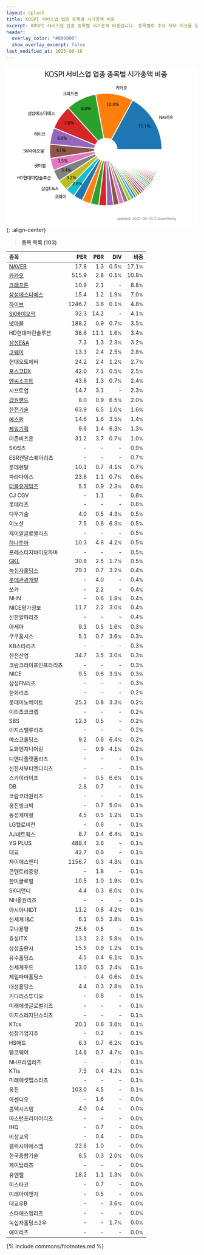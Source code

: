 ```yaml
---
layout: splash
title: KOSPI 서비스업 업종 종목별 시가총액 비중
excerpt: KOSPI 서비스업 업종 종목별 시가총액 비중입니다. 종목별로 주요 재무 지표를 함께 표시합니다.
header:
  overlay_color: "#800000"
  show_overlay_excerpt: false
last_modified_at: 2025-08-18
---
```



![KOSPI 서비스업 업종 종목별 시가총액 비중](/stats/sector/images/kospi_업종_서비스업_종목.png){: .align-center}


> **종목 목록 (103)**<a id="list"></a>

| **종목** | **PER** | **PBR** | **DIV** | **비중** |
| :------- | ------: | ------: | ------: | -------: |
| [NAVER](/035420/) | 17.8 | 1.3 | 0.5<small>%</small> | 17.1<small>%</small> |
| [카카오](/035720/) | 515.9 | 2.8 | 0.1<small>%</small> | 10.8<small>%</small> |
| [크래프톤](/259960/) | 10.9 | 2.1 | - | 8.8<small>%</small> |
| [삼성에스디에스](/018260/) | 15.4 | 1.2 | 1.9<small>%</small> | 7.0<small>%</small> |
| [하이브](/352820/) | 1246.7 | 3.6 | 0.1<small>%</small> | 4.8<small>%</small> |
| [SK바이오팜](/326030/) | 32.3 | 14.2 | - | 4.1<small>%</small> |
| [넷마블](/251270/) | 188.2 | 0.9 | 0.7<small>%</small> | 3.5<small>%</small> |
| HD현대마린솔루션 | 36.6 | 11.1 | 1.6<small>%</small> | 3.4<small>%</small> |
| [삼성E&A](/028050/) | 7.3 | 1.3 | 2.3<small>%</small> | 3.2<small>%</small> |
| [코웨이](/021240/) | 13.3 | 2.4 | 2.5<small>%</small> | 2.8<small>%</small> |
| 현대오토에버 | 24.2 | 2.4 | 1.2<small>%</small> | 2.7<small>%</small> |
| [포스코DX](/022100/) | 42.0 | 7.1 | 0.5<small>%</small> | 2.5<small>%</small> |
| [엔씨소프트](/036570/) | 43.6 | 1.3 | 0.7<small>%</small> | 2.4<small>%</small> |
| 시프트업 | 14.7 | 3.1 | - | 2.3<small>%</small> |
| [강원랜드](/035250/) | 8.0 | 0.9 | 6.5<small>%</small> | 2.0<small>%</small> |
| [한전기술](/052690/) | 63.9 | 6.5 | 1.0<small>%</small> | 1.6<small>%</small> |
| [에스원](/012750/) | 14.6 | 1.6 | 3.5<small>%</small> | 1.4<small>%</small> |
| [제일기획](/030000/) | 9.6 | 1.4 | 6.3<small>%</small> | 1.3<small>%</small> |
| 더존비즈온 | 31.2 | 3.7 | 0.7<small>%</small> | 1.0<small>%</small> |
| SK리츠 | - | - | - | 0.9<small>%</small> |
| ESR켄달스퀘어리츠 | - | - | - | 0.7<small>%</small> |
| 롯데렌탈 | 10.1 | 0.7 | 4.1<small>%</small> | 0.7<small>%</small> |
| 파라다이스 | 23.6 | 1.1 | 0.7<small>%</small> | 0.6<small>%</small> |
| [더블유게임즈](/192080/) | 5.5 | 0.9 | 2.3<small>%</small> | 0.6<small>%</small> |
| CJ CGV | - | 1.1 | - | 0.6<small>%</small> |
| 롯데리츠 | - | - | - | 0.6<small>%</small> |
| 다우기술 | 4.0 | 0.5 | 4.3<small>%</small> | 0.5<small>%</small> |
| 이노션 | 7.5 | 0.8 | 6.3<small>%</small> | 0.5<small>%</small> |
| 제이알글로벌리츠 | - | - | - | 0.5<small>%</small> |
| [하나투어](/039130/) | 10.3 | 4.8 | 4.2<small>%</small> | 0.5<small>%</small> |
| 프레스티지바이오파마 | - | - | - | 0.5<small>%</small> |
| [GKL](/114090/) | 30.8 | 2.5 | 1.7<small>%</small> | 0.5<small>%</small> |
| [녹십자홀딩스](/005250/) | 29.1 | 0.7 | 3.2<small>%</small> | 0.4<small>%</small> |
| [롯데관광개발](/032350/) | - | 4.0 | - | 0.4<small>%</small> |
| 쏘카 | - | 2.2 | - | 0.4<small>%</small> |
| NHN | - | 0.6 | 1.8<small>%</small> | 0.4<small>%</small> |
| NICE평가정보 | 11.7 | 2.2 | 3.0<small>%</small> | 0.4<small>%</small> |
| 신한알파리츠 | - | - | - | 0.4<small>%</small> |
| 아세아 | 9.1 | 0.5 | 1.6<small>%</small> | 0.3<small>%</small> |
| 쿠쿠홈시스 | 5.1 | 0.7 | 3.6<small>%</small> | 0.3<small>%</small> |
| KB스타리츠 | - | - | - | 0.3<small>%</small> |
| 한전산업 | 34.7 | 3.5 | 3.0<small>%</small> | 0.3<small>%</small> |
| 코람코라이프인프라리츠 | - | - | - | 0.3<small>%</small> |
| NICE | 9.5 | 0.6 | 3.9<small>%</small> | 0.3<small>%</small> |
| 삼성FN리츠 | - | - | - | 0.3<small>%</small> |
| 한화리츠 | - | - | - | 0.2<small>%</small> |
| 롯데이노베이트 | 25.3 | 0.8 | 3.3<small>%</small> | 0.2<small>%</small> |
| 이리츠코크렙 | - | - | - | 0.2<small>%</small> |
| SBS | 12.3 | 0.5 | - | 0.2<small>%</small> |
| 이지스밸류리츠 | - | - | - | 0.2<small>%</small> |
| 예스코홀딩스 | 9.2 | 0.6 | 6.4<small>%</small> | 0.2<small>%</small> |
| 도화엔지니어링 | - | 0.9 | 4.1<small>%</small> | 0.2<small>%</small> |
| 디앤디플랫폼리츠 | - | - | - | 0.1<small>%</small> |
| 신한서부티엔디리츠 | - | - | - | 0.1<small>%</small> |
| 스카이라이프 | - | 0.5 | 6.6<small>%</small> | 0.1<small>%</small> |
| DB | 2.8 | 0.7 | - | 0.1<small>%</small> |
| 코람코더원리츠 | - | - | - | 0.1<small>%</small> |
| 웅진씽크빅 | - | 0.7 | 5.0<small>%</small> | 0.1<small>%</small> |
| 동성케미컬 | 4.5 | 0.5 | 1.2<small>%</small> | 0.1<small>%</small> |
| LG헬로비전 | - | 0.6 | - | 0.1<small>%</small> |
| AJ네트웍스 | 8.7 | 0.4 | 6.4<small>%</small> | 0.1<small>%</small> |
| YG PLUS | 488.4 | 3.6 | - | 0.1<small>%</small> |
| 대교 | 42.7 | 0.6 | - | 0.1<small>%</small> |
| 자이에스앤디 | 1156.7 | 0.3 | 4.3<small>%</small> | 0.1<small>%</small> |
| 콘텐트리중앙 | - | 1.8 | - | 0.1<small>%</small> |
| 한미글로벌 | 10.5 | 1.0 | 1.9<small>%</small> | 0.1<small>%</small> |
| SK디앤디 | 4.4 | 0.3 | 6.0<small>%</small> | 0.1<small>%</small> |
| NH올원리츠 | - | - | - | 0.1<small>%</small> |
| 아시아나IDT | 11.2 | 0.8 | 4.2<small>%</small> | 0.1<small>%</small> |
| 신세계 I&C | 6.1 | 0.5 | 2.8<small>%</small> | 0.1<small>%</small> |
| 모나용평 | 25.8 | 0.5 | - | 0.1<small>%</small> |
| 효성ITX | 13.1 | 2.2 | 5.8<small>%</small> | 0.1<small>%</small> |
| 삼성출판사 | 15.5 | 0.9 | 1.2<small>%</small> | 0.1<small>%</small> |
| 유수홀딩스 | 4.5 | 0.4 | 6.1<small>%</small> | 0.1<small>%</small> |
| 신세계푸드 | 13.0 | 0.5 | 2.4<small>%</small> | 0.1<small>%</small> |
| 제일파마홀딩스 | - | 0.4 | 0.6<small>%</small> | 0.1<small>%</small> |
| 대성홀딩스 | 4.4 | 0.3 | 2.8<small>%</small> | 0.1<small>%</small> |
| 키다리스튜디오 | - | 0.8 | - | 0.1<small>%</small> |
| 미래에셋글로벌리츠 | - | - | - | 0.1<small>%</small> |
| 이지스레지던스리츠 | - | - | - | 0.1<small>%</small> |
| KTcs | 20.1 | 0.6 | 3.6<small>%</small> | 0.1<small>%</small> |
| 성창기업지주 | - | 0.2 | - | 0.1<small>%</small> |
| HS애드 | 6.3 | 0.7 | 6.2<small>%</small> | 0.1<small>%</small> |
| 텔코웨어 | 14.6 | 0.7 | 4.7<small>%</small> | 0.1<small>%</small> |
| NH프라임리츠 | - | - | - | 0.1<small>%</small> |
| KTis | 7.5 | 0.4 | 4.2<small>%</small> | 0.1<small>%</small> |
| 미래에셋맵스리츠 | - | - | - | 0.1<small>%</small> |
| 웅진 | 103.0 | 4.5 | - | 0.1<small>%</small> |
| 아센디오 | - | 1.6 | - | 0.0<small>%</small> |
| 콤텍시스템 | 4.0 | 0.4 | - | 0.0<small>%</small> |
| 마스턴프리미어리츠 | - | - | - | 0.0<small>%</small> |
| IHQ | - | 0.7 | - | 0.0<small>%</small> |
| 비상교육 | - | 0.4 | - | 0.0<small>%</small> |
| 갤럭시아에스엠 | 22.6 | 1.0 | - | 0.0<small>%</small> |
| 한국종합기술 | 8.5 | 0.3 | 2.0<small>%</small> | 0.0<small>%</small> |
| 케이탑리츠 | - | - | - | 0.0<small>%</small> |
| 유엔젤 | 18.2 | 1.1 | 1.3<small>%</small> | 0.0<small>%</small> |
| 이스타코 | - | 0.7 | - | 0.0<small>%</small> |
| 미래아이앤지 | - | 0.5 | - | 0.0<small>%</small> |
| 대교우B | - | - | 3.6<small>%</small> | 0.0<small>%</small> |
| 스타에스엠리츠 | - | - | - | 0.0<small>%</small> |
| 녹십자홀딩스2우 | - | - | 1.7<small>%</small> | 0.0<small>%</small> |
| 에이리츠 | - | - | - | 0.0<small>%</small> |

{% include commons/footnotes.md %}